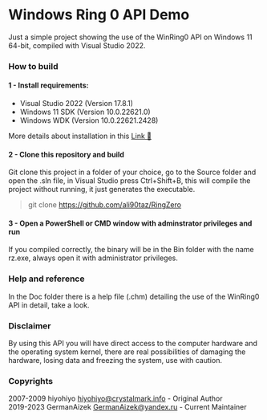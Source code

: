 ﻿# Windows Ring 0 API Demo

Just a simple project showing the use of the WinRing0 API on Windows 11 64-bit, compiled with Visual Studio 2022.

### How to build

#### 1 - Install requirements:

* Visual Studio 2022 (Version 17.8.1)
* Windows 11 SDK (Version 10.0.22621.0)
* Windows WDK (Version 10.0.22621.2428)

More details about installation in this [Link 🔗](https://learn.microsoft.com/en-us/windows-hardware/drivers/download-the-wdk#download-icon-step-2-install-sdk)

#### 2 - Clone this repository and build

Git clone this project in a folder of your choice, go to the Source folder and open the .sln file, in Visual Studio press Ctrl+Shift+B, this will compile the project without running, it just generates the executable.

> git clone https://github.com/ali90taz/RingZero

#### 3 - Open a PowerShell or CMD window with adminstrator privileges and run

If you compiled correctly, the binary will be in the Bin folder with the name rz.exe, always open it with administrator privileges.

### Help and reference

In the Doc folder there is a help file (.chm) detailing the use of the WinRing0 API in detail, take a look.

### Disclaimer

By using this API you will have direct access to the computer hardware and the operating system kernel, there are real possibilities of damaging the hardware, losing data and freezing the system, use with caution.

### Copyrights

2007-2009 hiyohiyo <hiyohiyo@crystalmark.info> - Original Author
<br>
2019-2023 GermanAizek <GermanAizek@yandex.ru> - Current Maintainer